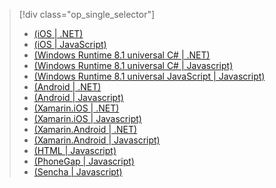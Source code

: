 > [!div class="op_single_selector"]
>- [(iOS | .NET)](../articles/mobile-services/mobile-services-dotnet-backend-ios-get-started.md)
>- [(iOS | JavaScript)](../articles/mobile-services/mobile-services-ios-get-started.md)
>- [(Windows Runtime 8.1 universal C# | .NET)](../articles/mobile-services/mobile-services-dotnet-backend-windows-store-dotnet-get-started.md)
>- [(Windows Runtime 8.1 universal C# | Javascript)](../articles/mobile-services/mobile-services-javascript-backend-windows-store-dotnet-get-started.md)
>- [(Windows Runtime 8.1 universal JavaScript | Javascript)](../articles/mobile-services/mobile-services-javascript-backend-windows-store-javascript-get-started.md)
>- [(Android | .NET)](../articles/mobile-services/mobile-services-dotnet-backend-android-get-started.md)
>- [(Android | Javascript)](../articles/mobile-services/mobile-services-android-get-started.md)
>- [(Xamarin.iOS | .NET)](../articles/mobile-services/mobile-services-dotnet-backend-xamarin-ios-get-started.md)
>- [(Xamarin.iOS | Javascript)](../articles/mobile-services/partner-xamarin-mobile-services-ios-get-started.md)
>- [(Xamarin.Android | .NET)](../articles/mobile-services/mobile-services-dotnet-backend-xamarin-android-get-started.md)
>- [(Xamarin.Android | Javascript)](../articles/mobile-services/partner-xamarin-mobile-services-android-get-started.md)
>- [(HTML | Javascript)](../articles/mobile-services/mobile-services-html-get-started.md)
>- [(PhoneGap | Javascript)](../articles/mobile-services/mobile-services-javascript-backend-phonegap-get-started.md)
>- [(Sencha | Javascript)](../articles/mobile-services/partner-sencha-mobile-services-get-started.md)

<!---HONumber=82-->